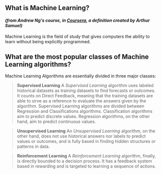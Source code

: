 ## What is Machine Learning?
#### *(from Andrew Ng's course, in [Coursera](https://www.coursera.org/learn/machine-learning), a definition created by Arthur Samuel)*
Machine Learning is the field of study that gives computers the ability to learn without being explicitly programmed.

## What are the most popular classes of Machine Learning algorithms?

Machine Learning Algorithms are essentially divided in three major classes:

> **Supervised Learning**
> A *Supervised Learning* algorithm uses labeled historical datasets as training datasets to find forecasts or outcomes. It counts on Direct Feedback, meaning that the training datasets are able to sirve as a reference to evaluate the answers given by the algorithm.
> Supervised Learning algorithms are divided between Regression and Classifications algorithms.
>  Classification algorithms aim to predict discrete values. Regression algorithms, on the other hand, aim to predict continuous values.

> **Unsupervised Learning**
> An *Unsupervised Learning* algorithm, on the other hand, does not use historical answers nor labels to predict values or outcomes, and is fully based in finding hidden structures or patterns in data.

> **Reinforcement Learning**
> A *Reinforcement Learning* algorithm, finally, is directly bounded to a decision process. It has a feedback system based in rewarding and is targeted to learning a sequence of actions.